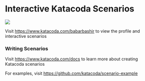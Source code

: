 # Interactive Katacoda Scenarios

[![](http://shields.katacoda.com/katacoda/babarbashir/count.svg)](https://www.katacoda.com/babarbashir "Get your profile on Katacoda.com")

Visit https://www.katacoda.com/babarbashir to view the profile and interactive scenarios

### Writing Scenarios
Visit https://www.katacoda.com/docs to learn more about creating Katacoda scenarios

For examples, visit https://github.com/katacoda/scenario-example
